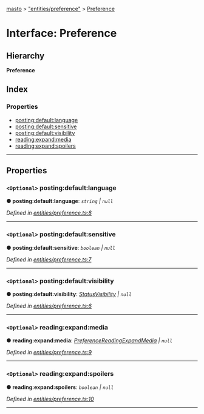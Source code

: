 [masto](../README.md) > ["entities/preference"](../modules/_entities_preference_.md) > [Preference](../interfaces/_entities_preference_.preference.md)

# Interface: Preference

## Hierarchy

**Preference**

## Index

### Properties

* [posting:default:language](_entities_preference_.preference.md#posting_default_language)
* [posting:default:sensitive](_entities_preference_.preference.md#posting_default_sensitive)
* [posting:default:visibility](_entities_preference_.preference.md#posting_default_visibility)
* [reading:expand:media](_entities_preference_.preference.md#reading_expand_media)
* [reading:expand:spoilers](_entities_preference_.preference.md#reading_expand_spoilers)

---

## Properties

<a id="posting_default_language"></a>

### `<Optional>` posting:default:language

**● posting:default:language**: *`string` \| `null`*

*Defined in [entities/preference.ts:8](https://github.com/neet/masto.js/blob/cdad6ed/src/entities/preference.ts#L8)*

___
<a id="posting_default_sensitive"></a>

### `<Optional>` posting:default:sensitive

**● posting:default:sensitive**: *`boolean` \| `null`*

*Defined in [entities/preference.ts:7](https://github.com/neet/masto.js/blob/cdad6ed/src/entities/preference.ts#L7)*

___
<a id="posting_default_visibility"></a>

### `<Optional>` posting:default:visibility

**● posting:default:visibility**: *[StatusVisibility](../modules/_entities_status_.md#statusvisibility) \| `null`*

*Defined in [entities/preference.ts:6](https://github.com/neet/masto.js/blob/cdad6ed/src/entities/preference.ts#L6)*

___
<a id="reading_expand_media"></a>

### `<Optional>` reading:expand:media

**● reading:expand:media**: *[PreferenceReadingExpandMedia](../modules/_entities_preference_.md#preferencereadingexpandmedia) \| `null`*

*Defined in [entities/preference.ts:9](https://github.com/neet/masto.js/blob/cdad6ed/src/entities/preference.ts#L9)*

___
<a id="reading_expand_spoilers"></a>

### `<Optional>` reading:expand:spoilers

**● reading:expand:spoilers**: *`boolean` \| `null`*

*Defined in [entities/preference.ts:10](https://github.com/neet/masto.js/blob/cdad6ed/src/entities/preference.ts#L10)*

___

